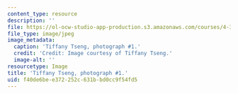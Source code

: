 ```yaml
---
content_type: resource
description: ''
file: https://ol-ocw-studio-app-production.s3.amazonaws.com/courses/4-341-introduction-to-photography-and-related-media-fall-2007/f40de6bee372252c631bbd0cc9f54fd5_tseng1.jpg
file_type: image/jpeg
image_metadata:
  caption: 'Tiffany Tseng, photograph #1.'
  credit: 'Credit: Image courtesy of Tiffany Tseng.'
  image-alt: ''
resourcetype: Image
title: 'Tiffany Tseng, photograph #1.'
uid: f40de6be-e372-252c-631b-bd0cc9f54fd5
---
```

